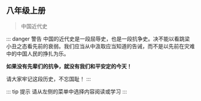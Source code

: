 ## 八年级上册

> 中国近代史

::: danger 警告
中国的近代史是一段屈辱史，也是一段抗争史。决不能以看跳梁小丑之态看先前的衰弱。我们应当从中汲取应当知道的告诫，而不是以先前在灾难中的中国人民的挣扎为乐。

**如果没有先辈们的抗争，就没有我们和平安定的今天！**

请大家牢记这段历史，不忘国耻！
:::

::: tip 提示
请从左侧的菜单中选择内容阅读或学习
:::
